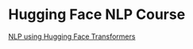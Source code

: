 # Hugging Face NLP Course

[NLP using Hugging Face Transformers](https://huggingface.co/learn/nlp-course)
